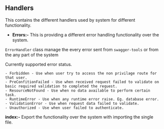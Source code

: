 ## Handlers

This contains the different handlers used by system for different functionality.

- **Errors:-** This is providing a different error handling functionality over the system.

`ErrorHandler` class manage the every error sent from `swagger-tools` or from the any part of the system 

Currently supported error status.

    - Forbidden - Use when user try to access the non privilage route for that user.
    - PreConfitionFailed - Use when received request failed to validate on basic required validation to completed the request.
    - ResourceNotFound - Use when no data available to perform certain task.
    - RuntimeError - Use when any runtime error raise. Eg. database error.
    - ValidationError - Use when request data failed to validate.
    - Unauthorized - Use when user failed to authenticate.
    
**index:-** Export the functionality over the system with importing the single file.    
